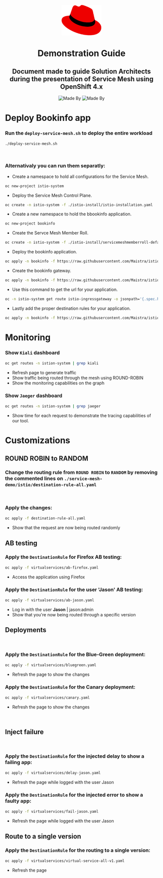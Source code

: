 <p align="center">
    <img alt="Red Hat Logo" height="100" src="../Logo-RedHat-Hat-Color-RGB.png">
</p>

<h1 align="center">
    Demonstration Guide
</h1>

<h2 align="center">
    Document made to guide Solution Architects during the presentation of Service Mesh using OpenShift 4.x
</h2>

<p align="center">
    <!-- <img alt="CentOS Version" src="https://img.shields.io/badge/Linux-CentOS8-green"> -->
    <img alt="Made By" src="https://img.shields.io/badge/Made%20By-Hugo%20Pfeffer-blue?style=for-the-badge">
    <img alt="Made By" src="https://img.shields.io/badge/License-GPL%203.0-green?style=for-the-badge">
</p>

# Deploy Bookinfo app
### Run the `deploy-service-mesh.sh` to deploy the entire workload

```sh
./deploy-service-mesh.sh
```
</br>

### Alternativaly you can run them separatly:

- Create a namespace to hold all configurations for the Service Mesh.
```sh
oc new-project istio-system
```
- Deploy the Service Mesh Control Plane.
```sh
oc create -n istio-system -f ./istio-install/istio-installation.yaml
```

- Create a new namespace to hold the bbookinfo application.
```sh
oc new-project bookinfo
```

- Create the Servce Mesh Member Roll.
```sh
oc create -n istio-system -f ./istio-install/servicemeshmemberroll-default.yaml
```

- Deploy the bookinfo application.
```sh
oc apply -n bookinfo -f https://raw.githubusercontent.com/Maistra/istio/maistra-2.0/samples/bookinfo/platform/kube/bookinfo.yaml
```

- Create the bookinfo gateway.
```sh
oc apply -n bookinfo -f https://raw.githubusercontent.com/Maistra/istio/maistra-2.0/samples/bookinfo/networking/bookinfo-gateway.yaml
```

- Use this command to get the url for your application.
```sh
oc -n istio-system get route istio-ingressgateway -o jsonpath='{.spec.host}'
```

- Lastly add the proper destination rules for your application.
```sh
oc apply -n bookinfo -f https://raw.githubusercontent.com/Maistra/istio/maistra-2.0/samples/bookinfo/networking/destination-rule-all.yaml
```

# Monitoring

### Show `Kiali` dashboard
```sh 
oc get routes -n istion-system | grep kiali 
```

- Refresh page to generate traffic
- Show traffic being routed through the mesh using ROUND-ROBIN
- Show the monitoring capabilities on the graph

### Show `Jaeger` dashboard
```sh 
oc get routes -n istion-system | grep jaeger
```

- Show time for each request to demonstrate the tracing capabilities of our tool.

# Customizations

## **ROUND ROBIN to RANDOM**

### Change the routing rule from `ROUND ROBIN` to `RANDOM` by removing the commented lines on `./service-mesh-demo/istio/destination-rule-all.yaml`

<br>

### Apply the changes:
```sh 
oc apply -f destination-rule-all.yaml 
```
- Show that the request are now being routed randomly

## **AB testing**

### Apply the `DestinationRule` for Firefox AB testing:
```sh 
oc apply -f virtualservices/ab-firefox.yaml 
```
- Access the application using Firefox

### Apply the `DestinationRule` for the user 'Jason' AB testing:
```sh 
oc apply -f virtualservices/ab-jason.yaml 
```
- Log in with the user **Jason** | jason:admin
- Show that you're now being routed through a specific version


## **Deployments** 

<br>

### Apply the `DestinationRule` for the Blue-Green deployment:
```sh 
oc apply -f virtualservices/bluegreen.yaml 
```
- Refresh the page to show the changes

### Apply the `DestinationRule` for the Canary deployment:
```sh 
oc apply -f virtualservices/canary.yaml 
```
- Refresh the page to show the changes

<br>

## **Inject failure**

<br>

### Apply the `DestinationRule` for the injected delay to show a failing app:
```sh 
oc apply -f virtualservices/delay-jason.yaml 
```
- Refresh the page while logged with the user Jason


### Apply the `DestinationRule` for the injected error to show a faulty app:
```sh 
oc apply -f virtualservices/fail-jason.yaml 
```
- Refresh the page while logged with the user Jason

## **Route to a single version**

### Apply the `DestinationRule` for the routing to a single version:
```sh 
oc apply -f virtualservices/virtual-service-all-v1.yaml 
```
- Refresh the page







